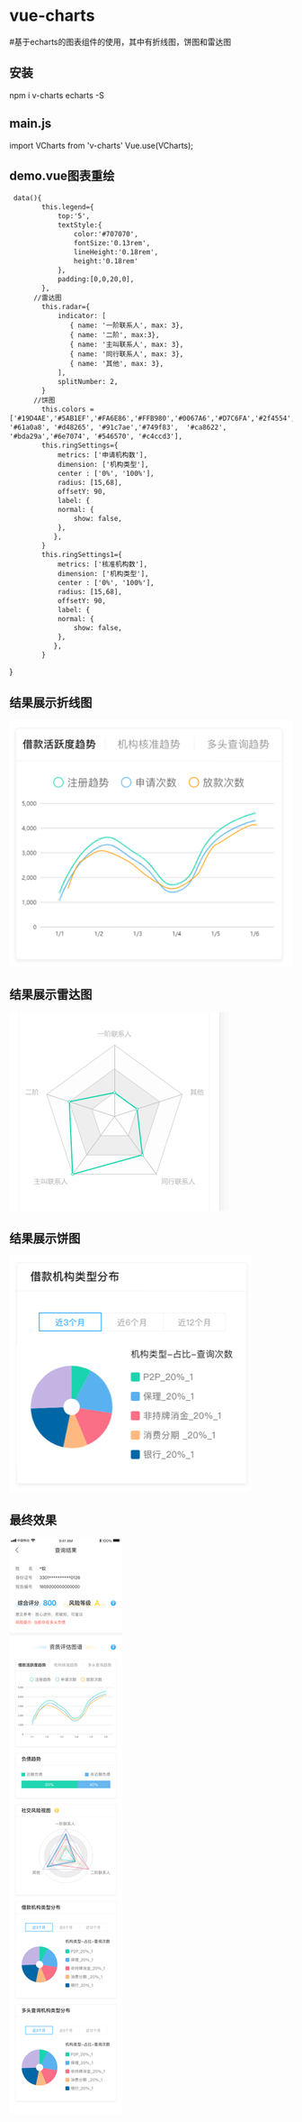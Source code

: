 # vue-charts
#基于echarts的图表组件的使用，其中有折线图，饼图和雷达图
<h2>安装</h2>
npm i v-charts echarts -S
<h2>main.js</h2>
import VCharts from 'v-charts'
Vue.use(VCharts);
<h2>demo.vue图表重绘</h2>
     
     data(){
        	this.legend={
        		top:'5',
		        textStyle:{
		        	color:'#707070',
		        	fontSize:'0.13rem',
		        	lineHeight:'0.18rem',
		        	height:'0.18rem'
		        },
		        padding:[0,0,20,0],
        	},
          //雷达图
        	this.radar={
		        indicator: [
		           { name: '一阶联系人', max: 3},
		           { name: '二阶', max:3},
		           { name: '主叫联系人', max: 3},
		           { name: '同行联系人', max: 3},
		           { name: '其他', max: 3},
		        ],
		        splitNumber: 2,
        	}
          //饼图
        	this.colors =['#19D4AE','#5AB1EF','#FA6E86','#FFB980','#0067A6','#D7C6FA','#2f4554', '#61a0a8', '#d48265', '#91c7ae','#749f83',  '#ca8622', '#bda29a','#6e7074', '#546570', '#c4ccd3'],
        	this.ringSettings={
        		metrics: ['申请机构数'],
                dimension: ['机构类型'],
        		center : ['0%', '100%'],
        		radius: [15,68],
                offsetY: 90,
                label: {
                normal: {
                    show: false,
                }, 
               }, 
        	}
        	this.ringSettings1={
        		metrics: ['核准机构数'],
                dimension: ['机构类型'],
        		center : ['0%', '100%'],
        		radius: [15,68],
                offsetY: 90,
                label: {
                normal: {
                    show: false,
                }, 
               }, 
        	}
}


<h2>结果展示折线图</h2>
<img src="https://github.com/violet-panpan/vue-charts/blob/master/3.png"/>
<h2>结果展示雷达图</h2>
<img src="https://github.com/violet-panpan/vue-charts/blob/master/1.png"/>
<h2>结果展示饼图</h2>
<img src="https://github.com/violet-panpan/vue-charts/blob/master/2.png"/>

<h2>最终效果</h2>
<img src="https://github.com/violet-panpan/vue-charts/blob/master/大数据评分查询结果.jpg"/>
